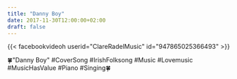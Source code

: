 ```yaml
---
title: "Danny Boy"
date: 2017-11-30T12:00:00+02:00
draft: false
---
```


{{< facebookvideoh userid="ClareRadelMusic" id="947865025366493" >}}

🍀"Danny Boy" #CoverSong #IrishFolksong #Music #Lovemusic #MusicHasValue #Piano #Singing🍀